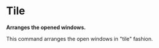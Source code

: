 # Tile

**Arranges the opened windows.**

This command arranges the open windows in \"tile\" fashion.
